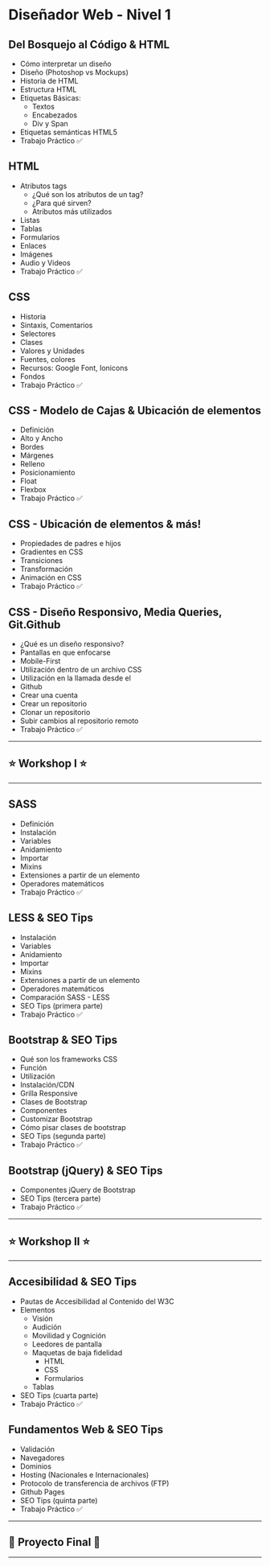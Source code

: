 # Diseñador Web - Nivel 1

## Del Bosquejo al Código & HTML

  * Cómo interpretar un diseño
  * Diseño (Photoshop vs Mockups)
  * Historia de HTML
  * Estructura HTML
  * Etiquetas Básicas:
    * Textos
    * Encabezados
    * Div y Span
  * Etiquetas semánticas HTML5
  * Trabajo Práctico :white_check_mark:

## HTML

  * Atributos tags
    * ¿Qué son los atributos de un tag?
    * ¿Para qué sirven?
    * Atributos más utilizados
  * Listas
  * Tablas
  * Formularios
  * Enlaces
  * Imágenes
  * Audio y Videos
  * Trabajo Práctico :white_check_mark:

## CSS

  * Historia
  * Sintaxis, Comentarios
  * Selectores
  * Clases
  * Valores y Unidades
  * Fuentes, colores
  * Recursos: Google Font, Ionicons
  * Fondos
  * Trabajo Práctico :white_check_mark:

## CSS - Modelo de Cajas & Ubicación de elementos

  * Definición
  * Alto y Ancho
  * Bordes
  * Márgenes
  * Relleno
  * Posicionamiento
  * Float
  * Flexbox
  * Trabajo Práctico :white_check_mark:

## CSS - Ubicación de elementos & más!

  * Propiedades de padres e hijos
  * Gradientes en CSS
  * Transiciones
  * Transformación
  * Animación en CSS
  * Trabajo Práctico :white_check_mark:

## CSS - Diseño Responsivo, Media Queries, Git.Github

  * ¿Qué es un diseño responsivo?
  * Pantallas en que enfocarse
  * Mobile-First
  * Utilización dentro de un archivo CSS
  * Utilización en la llamada desde el <head>
  * Github
  * Crear una cuenta
  * Crear un repositorio
  * Clonar un repositorio
  * Subir cambios al repositorio remoto
  * Trabajo Práctico :white_check_mark:

------------

## :star: Workshop I :star:

------------

## SASS

  * Definición
  * Instalación
  * Variables
  * Anidamiento
  * Importar
  * Mixins
  * Extensiones a partir de un elemento
  * Operadores matemáticos
  * Trabajo Práctico :white_check_mark:

## LESS & SEO Tips

  * Instalación
  * Variables
  * Anidamiento
  * Importar
  * Mixins
  * Extensiones a partir de un elemento
  * Operadores matemáticos
  * Comparación SASS - LESS
  * SEO Tips (primera parte)
  * Trabajo Práctico :white_check_mark:

## Bootstrap & SEO Tips

  * Qué son los frameworks CSS
  * Función
  * Utilización
  * Instalación/CDN
  * Grilla Responsive
  * Clases de Bootstrap
  * Componentes
  * Customizar Bootstrap
  * Cómo pisar clases de bootstrap
  * SEO Tips (segunda parte)
  * Trabajo Práctico :white_check_mark:

## Bootstrap (jQuery) & SEO Tips

  * Componentes jQuery de Bootstrap
  * SEO Tips (tercera parte)
  * Trabajo Práctico :white_check_mark:

------------

## :star: Workshop II :star:

------------

## Accesibilidad & SEO Tips

  * Pautas de Accesibilidad al Contenido del W3C
  * Elementos
    * Visión
    * Audición
    * Movilidad y Cognición
    * Leedores de pantalla
    * Maquetas de baja fidelidad
      * HTML
      * CSS
      * Formularios
    * Tablas
  * SEO Tips (cuarta parte)
  * Trabajo Práctico :white_check_mark:

## Fundamentos Web & SEO Tips

  * Validación
  * Navegadores
  * Dominios
  * Hosting (Nacionales e Internacionales)
  * Protocolo de transferencia de archivos (FTP)
  * Github Pages
  * SEO Tips (quinta parte)
  * Trabajo Práctico :white_check_mark:

--------------

## :checkered_flag: Proyecto Final :checkered_flag:

--------------
